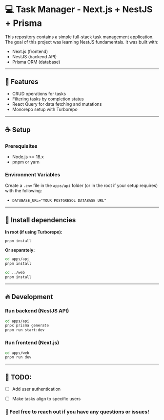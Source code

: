 # 💻 Task Manager - Next.js + NestJS + Prisma 

This repository contains a simple full-stack task management application. The goal of this project was learning NestJS fundamentals. It was built with:

- Next.js (frontend)  
- NestJS (backend API)  
- Prisma ORM (database)

---

## 🔧 Features

- CRUD operations for tasks  
- Filtering tasks by completion status  
- React Query for data fetching and mutations  
- Monorepo setup with Turborepo

---

## ☕ Setup

### Prerequisites

- Node.js >= 18.x  
- pnpm or yarn

### Environment Variables

Create a `.env` file in the `apps/api` folder (or in the root if your setup requires) with the following:

- `DATABASE_URL="YOUR POSTGRESQL DATABASE URL"`

---


## 🚀 Install dependencies

**In root (if using Turborepo):**

```bash
pnpm install
```

**Or separately:**
```bash
cd apps/api
pnpm install

cd ../web
pnpm install
```

---

## 🔥 Development

### Run backend (NestJS API)

```bash
cd apps/api
pnpx prisma generate
pnpm run start:dev
```

### Run frontend (Next.js)

```bash
cd apps/web
pnpm run dev
```

---

## 🤖 TODO:

- [ ] Add user authentication 
- [ ] Make tasks align to specific users


### 💫 Feel free to reach out if you have any questions or issues!
